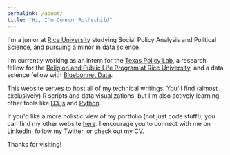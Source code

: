 ```yaml
---
permalink: /about/
title: "Hi, I'm Connor Rothschild"
---
```


I'm a junior at [Rice University](https://www.rice.edu) studying Social Policy Analysis and Political Science, and pursuing a minor in data science.

I'm currently working as an intern for the [Texas Policy Lab](https://www.texaspolicylab.org/profile/connor-rothschild/), a research fellow for the [Religion and Public Life Program at Rice University](https://rplp.rice.edu/staff-and-fellows), and a data science fellow with [Bluebonnet Data](https://www.bluebonnetdata.com).

This website serves to host all of my technical writings. You'll find (almost exclusively) R scripts and data visualizations, but I'm also actively learning other tools like [D3.js](https://github.com/connorrothschild/D3.js) and [Python](https://github.com/connorrothschild/Python).

If you'd like a more holistic view of my portfolio (not just code stuff!), you can find my other website [here](https://www.connorrothschild.com). I encourage you to connect with me on [LinkedIn](https://www.linkedin.com/in/connor-rothschild/), follow my [Twitter](https://twitter.com/CL_Rothschild), or check out my [CV](https://connorrothschild.github.io/markdown-cv/).

Thanks for visiting!
